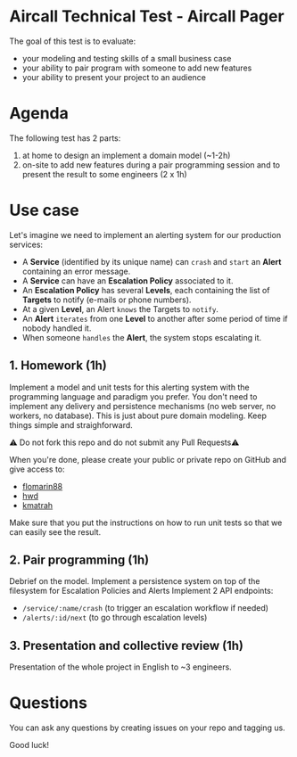 # Aircall Technical Test - Aircall Pager

The goal of this test is to evaluate:
- your modeling and testing skills of a small business case
- your ability to pair program with someone to add new features
- your ability to present your project to an audience

# Agenda
The following test has 2 parts:
1. at home to design an implement a domain model (~1-2h)
2. on-site to add new features during a pair programming session and to present the result to some engineers (2 x 1h)

# Use case
Let's imagine we need to implement an alerting system for our production services:
- A **Service** (identified by its unique name) can `crash` and `start` an **Alert** containing an error message.
- A **Service** can have an **Escalation Policy** associated to it. 
- An **Escalation Policy** has several **Levels**, each containing the list of **Targets** to notify (e-mails or phone numbers).
- At a given **Level**, an Alert `knows` the Targets to `notify`. 
- An **Alert** `iterates` from one **Level** to another after some period of time if nobody handled it.
- When someone `handles` the **Alert**, the system stops escalating it.

## 1. Homework (1h)
Implement a model and unit tests for this alerting system with the programming language and paradigm you prefer.
You don't need to implement any delivery and persistence mechanisms (no web server, no workers, no database).
This is just about pure domain modeling. Keep things simple and straighforward.

:warning: Do not fork this repo and do not submit any Pull Requests:warning:

When you're done, please create your public or private repo on GitHub and give access to:
- [flomarin88](https://github.com/flomarin88)
- [hwd](https://github.com/hwd)
- [kmatrah](https://github.com/kmatrah)

Make sure that you put the instructions on how to run unit tests so that we can easily see the result.
  
## 2. Pair programming (1h)
Debrief on the model.
Implement a persistence system on top of the filesystem for Escalation Policies and Alerts
Implement 2 API endpoints: 
- `/service/:name/crash` (to trigger an escalation workflow if needed)
- `/alerts/:id/next` (to go through escalation levels)

## 3. Presentation and collective review (1h)
Presentation of the whole project in English to ~3 engineers.

# Questions
You can ask any questions by creating issues on your repo and tagging us.

Good luck!
